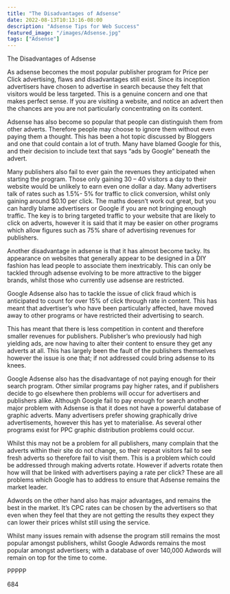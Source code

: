 ```yaml
---
title: "The Disadvantages of Adsense"
date: 2022-08-13T10:13:16-08:00
description: "Adsense Tips for Web Success"
featured_image: "/images/Adsense.jpg"
tags: ["Adsense"]
---
```


The Disadvantages of Adsense

As adsense becomes the most popular publisher program for Price per Click advertising, flaws and disadvantages still exist. Since its inception advertisers have chosen to advertise in search because they felt that visitors would be less targeted. This is a genuine concern and one that makes perfect sense. If you are visiting a website, and notice an advert then the chances are you are not particularly concentrating on its content.

Adsense has also become so popular that people can distinguish them from other adverts. Therefore people may choose to ignore them without even paying them a thought. This has been a hot topic discussed by Bloggers and one that could contain a lot of truth. Many have blamed Google for this, and their decision to include text that says “ads by Google” beneath the advert.

Many publishers also fail to ever gain the revenues they anticipated when starting the program. Those only gaining 30 – 40 visitors a day to their website would be unlikely to earn even one dollar a day. Many advertisers talk of rates such as 1.5%- 5% for traffic to click conversion, whilst only gaining around $0.10 per click. The maths doesn’t work out great, but you can hardly blame advertisers or Google if you are not bringing enough traffic. The key is to bring targeted traffic to your website that are likely to click on adverts, however it is said that it may be easier on other programs which allow figures such as 75% share of advertising revenues for publishers.

Another disadvantage in adsense is that it has almost become tacky. Its appearance on websites that generally appear to be designed in a DIY fashion has lead people to associate them inextricably. This can only be tackled through adsense evolving to be more attractive to the bigger brands, whilst those who currently use adsense are restricted.

Google Adsense also has to tackle the issue of click fraud which is anticipated to count for over 15% of click through rate in content. This has meant that advertiser’s who have been particularly affected, have moved away to other programs or have restricted their advertising to search.

This has meant that there is less competition in content and therefore smaller revenues for publishers. Publisher’s who previously had high yielding ads, are now having to alter their content to ensure they get any adverts at all. This has largely been the fault of the publishers themselves however the issue is one that; if not addressed could bring adsense to its knees. 

Google Adsense also has the disadvantage of not paying enough for their search program. Other similar programs pay higher rates, and if publishers decide to go elsewhere then problems will occur for advertisers and publishers alike. Although Google fail to pay enough for search another major problem with Adsense is that it does not have a powerful database of graphic adverts. Many advertisers prefer showing graphically drive advertisements, however this has yet to materialise. As several other programs exist for PPC graphic distribution problems could occur.

Whilst this may not be a problem for all publishers, many complain that the adverts within their site do not change, so their repeat visitors fail to see fresh adverts so therefore fail to visit them. This is a problem which could be addressed through making adverts rotate. However if adverts rotate then how will that be linked with advertisers paying a rate per click? These are all problems which Google has to address to ensure that Adsense remains the market leader.

Adwords on the other hand also has major advantages, and remains the best in the market. It’s CPC rates can be chosen by the advertisers so that even when they feel that they are not getting the results they expect they can lower their prices whilst still using the service.

Whilst many issues remain with adsense the program still remains the most popular amongst publishers, whilst Google Adwords remains the most popular amongst advertisers; with a database of over 140,000 Adwords will remain on top for the time to come.

PPPPP

684

